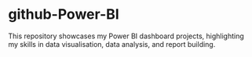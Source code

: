 # github-Power-BI
This repository showcases my Power BI dashboard projects, highlighting my skills in data visualisation, data analysis, and report building.
